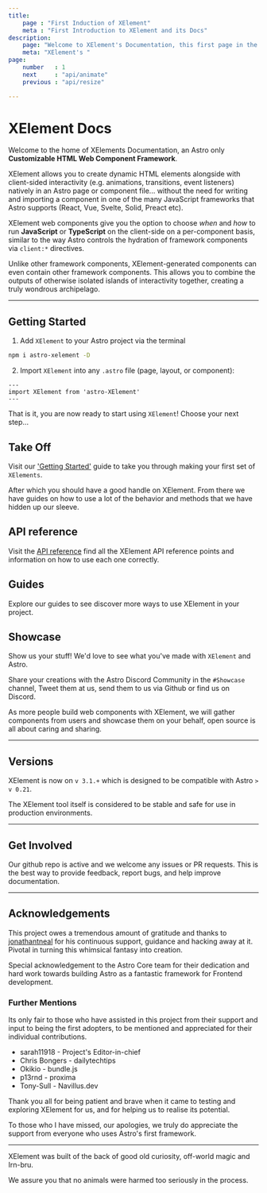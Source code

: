 ```yaml
---
title:
    page : "First Induction of XElement"
    meta : "First Introduction to XElement and its Docs"
description: 
    page: "Welcome to XElement's Documentation, this first page in the orientation of XElement is written to help onboard developers with XElement"
    meta: "XElement's "
page: 
    number   : 1
    next     : "api/animate"
    previous : "api/resize"

---
```

# XElement Docs

Welcome to the home of XElements Documentation, an Astro only **Customizable HTML Web Component Framework**.

XElement allows you to create dynamic HTML elements alongside with client-sided interactivity (e.g. animations, transitions, event listeners) natively in an Astro page or component file... without the need for writing and importing a component in one of the many JavaScript frameworks that Astro supports (React, Vue, Svelte, Solid, Preact etc).

XElement web components give you the option to choose *when* and *how* to run **JavaScript** or **TypeScript** on the client-side on a per-component basis, similar to the way Astro controls the hydration of framework components via `client:*` directives.

Unlike other framework components, XElement-generated components can even contain other framework components. This allows you to combine the outputs of otherwise isolated islands of interactivity together, creating a truly wondrous archipelago.

----------

## Getting Started

1. Add `XElement` to your Astro project via the terminal

```bash
npm i astro-xelement -D
```

2. Import `XElement` into any `.astro` file (page, layout, or component):

```astro
---
import XElement from 'astro-XElement'
---
```

That is it, you are now ready to start using `XElement`! Choose your next step...

## Take Off

Visit our ['Getting Started'](getting-started) guide to take you through making your first set of `XElements`.

After which you should have a good handle on XElement. From there we have guides on how to use a lot of the behavior and methods that we have hidden up our sleeve.

## API reference

Visit the [API reference](../api/overview) find all the XElement API reference points and information on how to use each one correctly.

## Guides

Explore our guides to see discover more ways to use XElement in your project.

## Showcase

Show us your stuff! We'd love to see what you've made with `XElement` and Astro.

Share your creations with the Astro Discord Community in the `#Showcase` channel, Tweet them at us, send them to us via Github or find us on Discord.

As more people build web components with XElement, we will gather components from users and showcase them on your behalf, open source is all about caring and sharing.

----------

## Versions

XElement is now on `v 3.1.+` which is designed to be compatible with Astro `> v 0.21`.

The XElement tool itself is considered to be stable and safe for use in production environments.

----------

## Get Involved

Our github repo is active and we welcome any issues or PR requests. This is the best way to provide feedback, report bugs, and help improve documentation.

----------

## Acknowledgements

This project owes a tremendous amount of gratitude and thanks to [jonathantneal](https://github.com/jonathantneal) for his continuous support, guidance and hacking away at it. Pivotal in turning this whimsical fantasy into creation.

Special acknowledgement to the Astro Core team for their dedication and hard work towards building Astro as a fantastic framework for Frontend development.

### Further Mentions

Its only fair to those who have assisted in this project from their support and input to being the first adopters, to be mentioned and appreciated for their individual contributions.

- sarah11918 - Project's Editor-in-chief
- Chris Bongers - dailytechtips
- Okikio - bundle.js
- p13rnd - proxima
- Tony-Sull - Navillus.dev

Thank you all for being patient and brave when it came to testing and exploring XElement for us, and for helping us to realise its potential.

To those who I have missed, our apologies, we truly do appreciate the support from everyone who uses Astro's first framework.

----------

XElement was built of the back of good old curiosity, off-world magic and Irn-bru.

We assure you that no animals were harmed too seriously in the process.